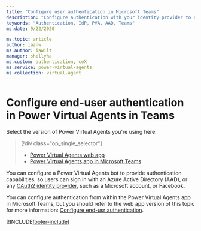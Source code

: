 ```yaml
---
title: "Configure user authentication in Microsoft Teams"
description: "Configure authentication with your identity provider to enable users to sign in when having a bot conversation in the Power Virtual Agents app in Microsoft Teams."
keywords: "Authentication, IdP, PVA, AAD, Teams"
ms.date: 9/22/2020

ms.topic: article
author: iaanw
ms.author: iawilt
manager: shellyha
ms.custom: authentication, ceX
ms.service: power-virtual-agents
ms.collection: virtual-agent
---
```


# Configure end-user authentication in Power Virtual Agents in Teams

Select the version of Power Virtual Agents you're using here:

> [!div class="op_single_selector"]
>
> - [Power Virtual Agents web app](../configuration-end-user-authentication.md)
> - [Power Virtual Agents app in Microsoft Teams](configuration-end-user-authentication-teams.md)

You can configure a Power Virtual Agents bot to provide authentication capabilities, so users can sign in with an Azure Active Directory (AAD), or any [OAuth2 identity provider](/azure/active-directory/develop/v2-oauth2-auth-code-flow), such as a Microsoft account, or Facebook.

You can configure authentication from within the Power Virtual Agents app in Microsoft Teams, but you should refer to the web app version of this topic for more information: [Configure end-usr authentication](../configuration-end-user-authentication.md).

[!INCLUDE[footer-include](../includes/footer-banner.md)]

